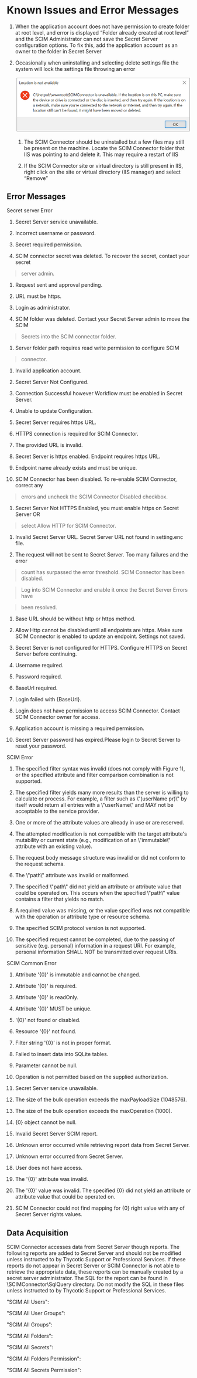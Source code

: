 [title]: # (Known Issues and Error Messages)
[tags]: # (errors)
[priority]: # (204)
# Known Issues and Error Messages

1.  When the application account does not have permission to create folder at
    root level, and error is displayed “Folder already created at root level”
    and the SCIM Administrator can not save the Secret Server configuration
    options. To fix this, add the application account as an owner to the folder
    in Secret Server

2.  Occasionally when uninstalling and selecting delete settings file the system
    will lock the settings file throwing an error

    ![](images/f5f021d5d9eb117c1d8ea12cf449da5c.png)

    1.  The SCIM Connector should be uninstalled but a few files may still be
        present on the machine. Locate the SCIM Connector folder that IIS was
        pointing to and delete it. This may require a restart of IIS

    2.  If the SCIM Connector site or virtual directory is still present in IIS,
        right click on the site or virtual directory (IIS manager) and select
        “Remove”

Error Messages
--------------

Secret server Error

1.  Secret Server service unavailable.

2.  Incorrect username or password.

3.  Secret required permission.

4.  SCIM connector secret was deleted. To recover the secret, contact your
    secret

>   server admin.

1.  Request sent and approval pending.

2.  URL must be https.

3.  Login as administrator.

4.  SCIM folder was deleted. Contact your Secret Server admin to move the SCIM

>   Secrets into the SCIM connector folder.

1.  Server folder path requires read write permission to configure SCIM

>   connector.

1.  Invalid application account.

2.  Secret Server Not Configured.

3.  Connection Successful however Workflow must be enabled in Secret Server.

4.  Unable to update Configuration.

5.  Secret Server requires https URL.

6.  HTTPS connection is required for SCIM Connector.

7.  The provided URL is invalid.

8.  Secret Server is https enabled. Endpoint requires https URL.

9.  Endpoint name already exists and must be unique.

10. SCIM Connector has been disabled. To re-enable SCIM Connector, correct any

>   errors and uncheck the SCIM Connector Disabled checkbox.

1.  Secret Server Not HTTPS Enabled, you must enable https on Secret Server OR

>   select Allow HTTP for SCIM Connector.

1.  Invalid Secret Server URL. Secret Server URL not found in setting.enc file.

2.  The request will not be sent to Secret Server. Too many failures and the
    error

>   count has surpassed the error threshold. SCIM Connector has been disabled.

>   Log into SCIM Connector and enable it once the Secret Server Errors have

>   been resolved.

1.  Base URL should be without http or https method.

2.  Allow Http cannot be disabled until all endpoints are https. Make sure SCIM
    Connector is enabled to update an endpoint. Settings not saved.

3.  Secret Server is not configured for HTTPS. Configure HTTPS on Secret Server
    before continuing.

4.  Username required.

5.  Password required.

6.  BaseUrl required.

7.  Login failed with {BaseUrl}.

8.  Login does not have permission to access SCIM Connector. Contact SCIM
    Connector owner for access.

9.  Application account is missing a required permission.

10. Secret Server password has expired.Please login to Secret Server to reset
    your password.

SCIM Error

1.  The specified filter syntax was invalid (does not comply with Figure 1), or
    the specified attribute and filter comparison combination is not supported.

2.  The specified filter yields many more results than the server is willing to
    calculate or process. For example, a filter such as \\"(userName pr)\\" by
    itself would return all entries with a \\"userName\\" and MAY not be
    acceptable to the service provider.

3.  One or more of the attribute values are already in use or are reserved.

4.  The attempted modification is not compatible with the target attribute's
    mutability or current state (e.g., modification of an \\"immutable\\"
    attribute with an existing value).

5.  The request body message structure was invalid or did not conform to the
    request schema.

6.  The \\"path\\" attribute was invalid or malformed.

7.  The specified \\"path\\" did not yield an attribute or attribute value that
    could be operated on. This occurs when the specified \\"path\\" value
    contains a filter that yields no match.

8.  A required value was missing, or the value specified was not compatible with
    the operation or attribute type or resource schema.

9.  The specified SCIM protocol version is not supported.

10. The specified request cannot be completed, due to the passing of sensitive
    (e.g. personal) information in a request URI. For example, personal
    information SHALL NOT be transmitted over request URIs.

SCIM Common Error

1.  Attribute '{0}' is immutable and cannot be changed.

2.  Attribute '{0}' is required.

3.  Attribute '{0}' is readOnly.

4.  Attribute '{0}' MUST be unique.

5.  '{0}' not found or disabled.

6.  Resource '{0}' not found.

7.  Filter string '{0}' is not in proper format.

8.  Failed to insert data into SQLite tables.

9.  Parameter cannot be null.

10. Operation is not permitted based on the supplied authorization.

11. Secret Server service unavailable.

12. The size of the bulk operation exceeds the maxPayloadSize (1048576).

13. The size of the bulk operation exceeds the maxOperation (1000).

14. {0} object cannot be null.

15. Invalid Secret Server SCIM report.

16. Unknown error occurred while retrieving report data from Secret Server.

17. Unknown error occurred from Secret Server.

18. User does not have access.

19. The '{0}' attribute was invalid.

20. The '{0}' value was invalid. The specified {0} did not yield an attribute or
    attribute value that could be operated on.

21. SCIM Connector could not find mapping for {0} right value with any of Secret
    Server rights values.

Data Acquisition
----------------

SCIM Connector accesses data from Secret Server though reports. The following
reports are added to Secret Server and should not be modified unless instructed
to by Thycotic Support or Professional Services. If these reports do not appear
in Secret Server or SCIM Connector is not able to retrieve the appropriate data,
these reports can be manually created by a secret server administrator. The SQL
for the report can be found in \\SCIMConnector\\SqlQuery directory. Do not
modify the SQL in these files unless instructed to by Thycotic Support or
Professional Services.

"SCIM All Users":

"SCIM All User Groups":

"SCIM All Groups":

"SCIM All Folders":

"SCIM All Secrets":

"SCIM All Folders Permission":

"SCIM All Secrets Permission":